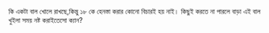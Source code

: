 কি একটা বাল খোলে রাখছে,কিন্তু ১৮ কে হেনস্তা করার কোনো বিচারই হয় নাই। কিছুই করতে না পারলে বাড়া এই বাল খুইলা সময় নষ্ট করাইতেসো ক্যান?